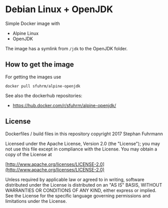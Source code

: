 # Debian Linux + OpenJDK 

Simple Docker image with
* Alpine Linux
* OpenJDK

The image has a symlink from `/jdk` to the OpenJDK folder.

## How to get the image

For getting the images use

```
docker pull sfuhrm/alpine-openjdk
```

See also the dockerhub repositories:
* https://hub.docker.com/r/sfuhrm/alpine-openjdk/

## License

Dockerfiles / build files in this repository copyright 2017 Stephan Fuhrmann

Licensed under the Apache License, Version 2.0 (the "License");
you may not use this file except in compliance with the License.
You may obtain a copy of the License at

[http://www.apache.org/licenses/LICENSE-2.0](http://www.apache.org/licenses/LICENSE-2.0)

Unless required by applicable law or agreed to in writing, software
distributed under the License is distributed on an "AS IS" BASIS,
WITHOUT WARRANTIES OR CONDITIONS OF ANY KIND, either express or implied.
See the License for the specific language governing permissions and
limitations under the License.

